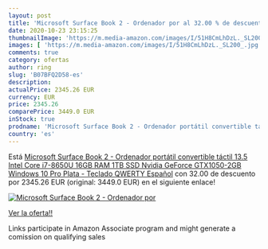 ```yaml
---
layout: post
title: 'Microsoft Surface Book 2 - Ordenador por al 32.00 % de descuento'
date: 2020-10-23 23:15:25
thumbnailImage: 'https://m.media-amazon.com/images/I/51H8CmLhDzL._SL200_.jpg'
images: [ 'https://m.media-amazon.com/images/I/51H8CmLhDzL._SL200_.jpg' ]
comments: true
category: ofertas
author: ring
slug: 'B07BFQ2D58-es'
description:
actualPrice: 2345.26 EUR
currency: EUR
price: 2345.26
comparePrice: 3449.0 EUR
inStock: true
prodname: 'Microsoft Surface Book 2 - Ordenador portátil convertible táctil 13.5    Intel Core i7-8650U  16GB RAM  1TB SSD  Nvidia GeForce GTX1050-2GB  Windows 10 Pro  Plata - Teclado QWERTY Español'
country: 'es'
---
```


Está [Microsoft Surface Book 2 - Ordenador portátil convertible táctil 13.5    Intel Core i7-8650U  16GB RAM  1TB SSD  Nvidia GeForce GTX1050-2GB  Windows 10 Pro  Plata - Teclado QWERTY Español](https://www.amazon.es/dp/B07BFQ2D58/?tag=tolees-21) con 32.00 de descuento por 2345.26 EUR (original: 3449.0 EUR) en el siguiente enlace!

[![Microsoft Surface Book 2 - Ordenador por](https://m.media-amazon.com/images/I/51H8CmLhDzL._SL200_.jpg)](https://www.amazon.es/dp/B07BFQ2D58/?tag=tolees-21)

[Ver la oferta!!](https://www.amazon.es/dp/B07BFQ2D58/?tag=tolees-21)

Links participate in Amazon Associate program and might generate a comission on qualifying sales


